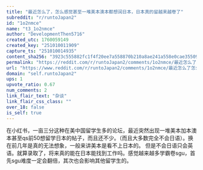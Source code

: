```yaml
---
title: "最近怎么了，怎么感觉甚至一堆美本澳本都想润日本，日本真的留越来越卷了"
subreddit: "r/runtoJapan2"
id: "1o2nmce"
name: "t3_1o2nmce"
author: "DevelopmentThen5716"
created_utc: 1760059149
created_key: "251010011909"
capture_ts: "251010014935"
content_sha256: "3923c555882fc1f4f20ee7a558870b210a8ae241a558e0cae355099a048004f2"
permalink: "https://reddit.com/r/runtoJapan2/comments/1o2nmce/最近怎么了怎么感觉甚至一堆美本澳本都想润日本日本真的留越来越卷了/"
url: "https://www.reddit.com/r/runtoJapan2/comments/1o2nmce/最近怎么了怎么感觉甚至一堆美本澳本都想润日本日本真的留越来越卷了/"
domain: "self.runtoJapan2"
ups: 1
upvote_ratio: 0.67
num_comments: 2
link_flair_text: "杂谈"
link_flair_css_class: ""
over_18: false
is_self: true
---
```


在小红书，一亩三分这种在美中国留学生多的论坛，最近突然出现一堆美本加本澳本甚至qs前50想留学日本的帖子，而且还不少。（而且大多数完全不会日语）。换在前几年是真的无法想象，一般来讲美本是看不上日本的。
但是不会日语只会英语。就算录取了，将来真的能在日本能找到工作吗。感觉越来越多学霸卷sgu，首先sgu难度一定会翻倍，其次也会影响其他留学生的。
